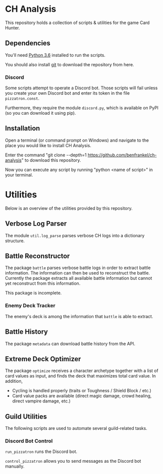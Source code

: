 # CH Analysis

This repository holds a collection of scripts & utilities for the game Card Hunter.


## Dependencies

You'll need [Python 3.6](https://www.python.org/downloads/release/python-361/) installed to run the scripts.

You should also install [git](https://git-scm.com/downloads) to download the repository from here.


### Discord

Some scripts attempt to operate a Discord bot. Those scripts will fail unless you create your own Discord bot and enter its token in the file `pizzatron.const`.

Furthermore, they require the module `discord.py`, which is available on PyPI (so you can download it using pip).


## Installation

Open a terminal (or command prompt on Windows) and navigate to the place you would like to install CH Analysis.

Enter the command "git clone --depth=1 https://github.com/benfrankel/ch-analysis" to download this repository.

Now you can execute any script by running "python \<name of script\>" in your terminal.


# Utilities

Below is an overview of the utilities provided by this repository.


## Verbose Log Parser

The module `util.log_parse` parses verbose CH logs into a dictionary structure.


## Battle Reconstructor

The package `battle` parses verbose battle logs in order to extract battle information. The information can then be used to reconstruct the battle. Currently the package extracts all available battle information but cannot yet reconstruct from this information.

This package is incomplete.

### Enemy Deck Tracker

The enemy's deck is among the information that `battle` is able to extract.


## Battle History

The package `metadata` can download battle history from the API.


## Extreme Deck Optimizer

The package `optimize` receives a character archetype together with a list of card values as input, and finds the deck that maximizes total card value. In addition,

- Cycling is handled properly (traits or Toughness / Shield Block / etc.)
- Card value packs are available (direct magic damage, crowd healing, direct vampire damage, etc.)


## Guild Utilities

The following scripts are used to automate several guild-related tasks.

### Discord Bot Control

`run_pizzatron` runs the Discord bot.

`control_pizzatron` allows you to send messages as the Discord bot manually.
